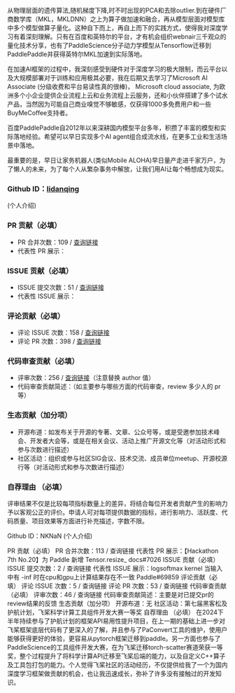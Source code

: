 从物理层面的遗传算法,随机梯度下降,时不时出现的PCA和去除outlier.到在硬件厂商数学库（MKL，MKLDNN）之上为算子做加速和融合，再从模型层面对模型库中多个模型做算子量化。这种自下而上，再自上而下的实践方式，使得我对深度学习有着深刻理解。只有在百度和英特尔的平台，才有机会组织webnair三千观众的量化技术分享，也有了PaddleScience分子动力学模型从Tensorflow迁移到PaddlePaddle并获得英特尔MKL加速到实际落地。

在加速AI框架的过程中，我深刻感受到硬件对于深度学习的极大限制，而云平台以及大规模部署对于训练和应用极其必要，我在后期又去学习了Microsoft AI Associate (分级收费和平台易读性真的很棒)， Microsoft cloud associate, 为欧洲多个小企业提供企业流程上云和业务流程上云服务，还和小伙伴搭建了多个试水产品，当然因为可能自己商业嗅觉不够敏感，仅获得1000多免费用户和一些BuyMeCoffee支持者。

百度PaddlePaddle自2012年以来深耕国内模型平台多年，积攒了丰富的模型和实际落地经验。希望可以早日实现多个AI agent组合成流水线，在更多工业和生活场景中落地。

最重要的是，早日让家务机器人(类似Mobile ALOHA)早日量产走进千家万户，为了懒人的未来，为了每个人从繁杂事务中解放，让我们用AI让每个畅想成为现实。

### Github ID：[lidanqing](https://github.com/lidanqing-intel)
(个人介绍)

### PR 贡献（必填）

- PR 合并次数：109 / [查询链接](https://github.com/search?q=author%3Alidanqing-intel+org%3APaddlePaddle+type%3Apr+merged%3A2018-10-01..2025-01-17&type=pullrequests)
- 代表性 PR 展示：

### ISSUE 贡献（必填）

- ISSUE 提交次数：51 / [查询链接](https://github.com/search?q=author%3Alidanqing-intel+org%3APaddlePaddle+type%3Aissue+created%3A2018-10-01..2025-01-17&type=issues)
- 代表性 ISSUE 展示：

### 评论贡献（必填）

- 评论 ISSUE 次数：158 / [查询链接](https://github.com/search?q=commenter%3Alidanqing-intel+org%3APaddlePaddle+type%3Aissue+created%3A2018-10-01..2025-01-17&type=issues)
- 评论 PR 次数：398 / [查询链接](https://github.com/search?q=commenter%3Alidanqing-intel+org%3APaddlePaddle+type%3Apr+created%3A2018-10-01..2025-01-17&type=pullrequests)

### 代码审查贡献（必填）

- 评审次数：256 / [查询链接](https://github.com/search?q=type%3Apr++reviewed-by%3Alidanqing-intel++org%3APaddlePaddle+created%3A2018-10-01..2025-01-17&type=pullrequests)（注意替换 author 值）
- 代码审查贡献简述：（如主要参与哪些方面的代码审查，review 多少人的 pr 等）

### 生态贡献（加分项）

- 开源布道：如发布关于开源的专著、文章、公众号等，或是受邀参加技术峰会、开发者大会等，或是在相关会议、活动上推广开源文化等（对活动形式和参与次数进行描述）
- 社区活动：组织或参与社区SIG会议、技术交流、成员单位meetup、开源校源行等（对活动形式和参与次数进行描述）

### 自荐理由 （必填）

评审结果不仅是比较每项指标数量上的差异，将结合每位开发者贡献产生的影响力予以客观公正的评价。申请人可对每项提供数据的指标，进行影响力、活跃度、代码质量、项目效果等方面进行补充描述，字数不限。

Github ID：NKNaN
(个人介绍)

PR 贡献（必填）
PR 合并次数：113 / 查询链接
代表性 PR 展示：【Hackathon 7th No.20】为 Paddle 新增 Tensor.resize_  docs#7026
ISSUE 贡献（必填）
ISSUE 提交次数：2 / 查询链接
代表性 ISSUE 展示：logsoftmax kernel 当输入中有 -inf 时在cpu和gpu上计算结果存在不一致 Paddle#69859
评论贡献（必填）
评论 ISSUE 次数：5 / 查询链接
评论 PR 次数：53 / 查询链接
代码审查贡献（必填）
评审次数：46 / 查询链接
代码审查贡献简述：主要是对已提交pr的review结果的反馈
生态贡献（加分项）
开源布道：无
社区活动：第七届黑客松及护航计划，飞桨科学计算工具组件开发大赛一等奖
自荐理由 （必填）
在2024下半年持续参与了护航计划的框架API易用性提升项目，在上一期的基础上进一步对飞桨框架底层代码有了更深入的了解，并且参与了PaConvert工具的维护，使用户能够获得更好的体验，更容易从pytorch框架迁移到paddle。另一方面也参与了PaddleScience的工具组件开发大赛，在为飞桨迁移torch-scatter赛道荣获一等奖，整个过程提升了将科学计算API迁移至飞桨后端的能力，以及自定义C++算子及工具包打包的能力。个人觉得飞桨社区的活动经历，不仅提供给我了一个为国内深度学习框架做贡献的机会，也让我迅速成长，弥补了许多没有接触过的开发知识。
